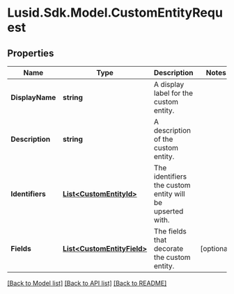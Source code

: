 # Lusid.Sdk.Model.CustomEntityRequest

## Properties

Name | Type | Description | Notes
------------ | ------------- | ------------- | -------------
**DisplayName** | **string** | A display label for the custom entity. | 
**Description** | **string** | A description of the custom entity. | 
**Identifiers** | [**List&lt;CustomEntityId&gt;**](CustomEntityId.md) | The identifiers the custom entity will be upserted with. | 
**Fields** | [**List&lt;CustomEntityField&gt;**](CustomEntityField.md) | The fields that decorate the custom entity. | [optional] 

[[Back to Model list]](../README.md#documentation-for-models) [[Back to API list]](../README.md#documentation-for-api-endpoints) [[Back to README]](../README.md)

